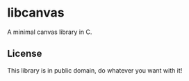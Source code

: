 # libcanvas

A minimal canvas library in C.

## License

This library is in public domain, do whatever you want with it!
